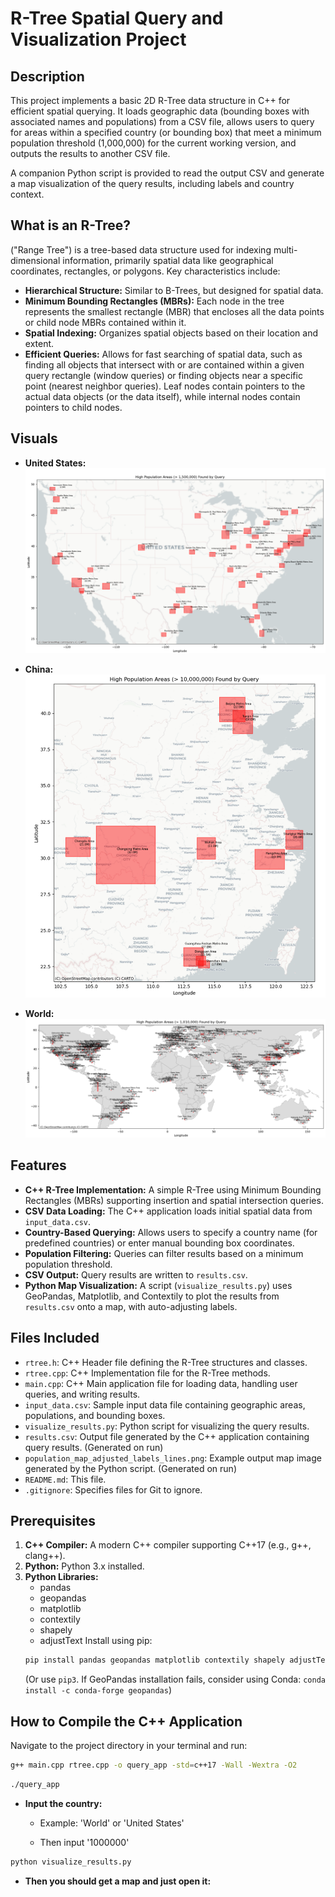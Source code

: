 # R-Tree Spatial Query and Visualization Project

## Description

This project implements a basic 2D R-Tree data structure in C++ for efficient spatial querying. It loads geographic data (bounding boxes with associated names and populations) from a CSV file, allows users to query for areas within a specified country (or bounding box) that meet a minimum population threshold (1,000,000) for the current working version, and outputs the results to another CSV file.

A companion Python script is provided to read the output CSV and generate a map visualization of the query results, including labels and country context.

## What is an R-Tree?

("Range Tree") is a tree-based data structure used for indexing multi-dimensional information, primarily spatial data like geographical coordinates, rectangles, or polygons. Key characteristics include:

* **Hierarchical Structure:** Similar to B-Trees, but designed for spatial data.
* **Minimum Bounding Rectangles (MBRs):** Each node in the tree represents the smallest rectangle (MBR) that encloses all the data points or child node MBRs contained within it.
* **Spatial Indexing:** Organizes spatial objects based on their location and extent.
* **Efficient Queries:** Allows for fast searching of spatial data, such as finding all objects that intersect with or are contained within a given query rectangle (window queries) or finding objects near a specific point (nearest neighbor queries). Leaf nodes contain pointers to the actual data objects (or the data itself), while internal nodes contain pointers to child nodes.


## Visuals

* **United States:**
![Spatial Data over the US](images/UnitedStates.png "United States")

* **China:**
![Spatial Data over China](images/China.png "China")

* **World:**
![Spatial Data over the World](images/World.png "World")

## Features

* **C++ R-Tree Implementation:** A simple R-Tree using Minimum Bounding Rectangles (MBRs) supporting insertion and spatial intersection queries.
* **CSV Data Loading:** The C++ application loads initial spatial data from `input_data.csv`.
* **Country-Based Querying:** Allows users to specify a country name (for predefined countries) or enter manual bounding box coordinates.
* **Population Filtering:** Queries can filter results based on a minimum population threshold.
* **CSV Output:** Query results are written to `results.csv`.
* **Python Map Visualization:** A script (`visualize_results.py`) uses GeoPandas, Matplotlib, and Contextily to plot the results from `results.csv` onto a map, with auto-adjusting labels.

## Files Included

* `rtree.h`: C++ Header file defining the R-Tree structures and classes.
* `rtree.cpp`: C++ Implementation file for the R-Tree methods.
* `main.cpp`: C++ Main application file for loading data, handling user queries, and writing results.
* `input_data.csv`: Sample input data file containing geographic areas, populations, and bounding boxes.
* `visualize_results.py`: Python script for visualizing the query results.
* `results.csv`: Output file generated by the C++ application containing query results. (Generated on run)
* `population_map_adjusted_labels_lines.png`: Example output map image generated by the Python script. (Generated on run)
* `README.md`: This file.
* `.gitignore`: Specifies files for Git to ignore.

## Prerequisites

1.  **C++ Compiler:** A modern C++ compiler supporting C++17 (e.g., g++, clang++).
2.  **Python:** Python 3.x installed.
3.  **Python Libraries:**
    * pandas
    * geopandas
    * matplotlib
    * contextily
    * shapely
    * adjustText
    Install using pip:
    ```bash
    pip install pandas geopandas matplotlib contextily shapely adjustText
    ```
    (Or use `pip3`. If GeoPandas installation fails, consider using Conda: `conda install -c conda-forge geopandas`)

## How to Compile the C++ Application

Navigate to the project directory in your terminal and run:

```bash
g++ main.cpp rtree.cpp -o query_app -std=c++17 -Wall -Wextra -O2
```
```bash
./query_app  
```

* **Input the country:**

    * Example: 'World' or 'United States'

    * Then input '1000000'

```bash
python visualize_results.py 
```

* **Then you should get a map and just open it:**
